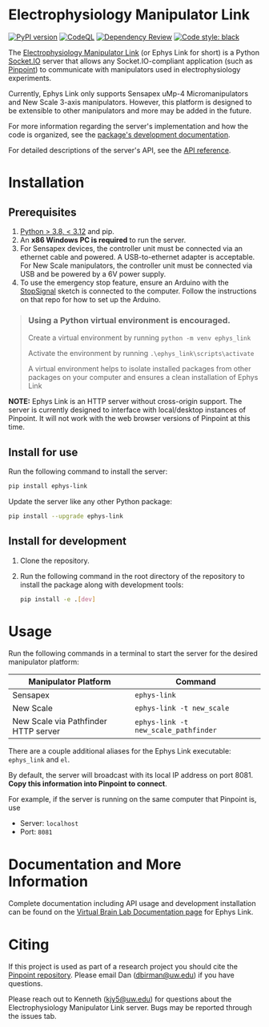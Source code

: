 # Electrophysiology Manipulator Link

[![PyPI version](https://badge.fury.io/py/ephys-link.svg)](https://badge.fury.io/py/ephys-link)
[![CodeQL](https://github.com/VirtualBrainLab/ephys-link/actions/workflows/codeql-analysis.yml/badge.svg)](https://github.com/VirtualBrainLab/ephys-link/actions/workflows/codeql-analysis.yml)
[![Dependency Review](https://github.com/VirtualBrainLab/ephys-link/actions/workflows/dependency-review.yml/badge.svg)](https://github.com/VirtualBrainLab/ephys-link/actions/workflows/dependency-review.yml)
[![Code style: black](https://img.shields.io/badge/code%20style-black-000000.svg)](https://github.com/psf/black)

The [Electrophysiology Manipulator Link](https://github.com/VirtualBrainLab/ephys-link)
(or Ephys Link for short) is a Python [Socket.IO](https://socket.io/docs/v4/#what-socketio-is) server that allows any
Socket.IO-compliant application (such
as [Pinpoint](https://github.com/VirtualBrainLab/Pinpoint))
to communicate with manipulators used in electrophysiology experiments.

Currently, Ephys Link only supports Sensapex uMp-4 Micromanipulators and New Scale 3-axis
manipulators. However, this platform is designed to be extensible to other
manipulators and more may be added in the future.

For more information regarding the server's implementation and how the code is organized, see
the [package's development documentation](https://virtualbrainlab.org/ephys_link/development.html).

For detailed descriptions of the server's API, see
the [API reference](https://virtualbrainlab.org/api_reference_ephys_link.html).

# Installation

## Prerequisites

1. [Python > 3.8, < 3.12](https://www.python.org/downloads/release/python-3116/) and pip.
2. An **x86 Windows PC is required** to run the server.
3. For Sensapex devices, the controller unit must be connected via an ethernet
   cable and powered. A USB-to-ethernet adapter is acceptable. For New Scale manipulators,
   the controller unit must be connected via USB and be powered by a 6V power
   supply.
4. To use the emergency stop feature, ensure an Arduino with
   the [StopSignal](https://github.com/VirtualBrainLab/StopSignal) sketch is
   connected to the computer. Follow the instructions on that repo for how to
   set up the Arduino.

> ### Using a Python virtual environment is encouraged.
>
> Create a virtual environment by running `python -m venv ephys_link`
>
> Activate the environment by running `.\ephys_link\scripts\activate`
>
> A virtual environment helps to isolate installed packages from other packages on your computer and ensures a clean
> installation of Ephys Link

**NOTE:** Ephys Link is an HTTP server without cross-origin support. The server
is currently designed to interface with local/desktop instances of Pinpoint. It
will not work with the web browser versions of Pinpoint at this time.

## Install for use

Run the following command to install the server:

```bash
pip install ephys-link
```

Update the server like any other Python package:

```bash
pip install --upgrade ephys-link
```

## Install for development

1. Clone the repository.
2. Run the following command in the root directory of the repository to install the package along with development
   tools:

   ```bash
   pip install -e .[dev]
   ```

# Usage

Run the following commands in a terminal to start the server for the desired manipulator platform:

| Manipulator Platform                 | Command                              |
|--------------------------------------|--------------------------------------|
| Sensapex                             | `ephys-link`                         |
| New Scale                            | `ephys-link -t new_scale`            |
| New Scale via Pathfinder HTTP server | `ephys-link -t new_scale_pathfinder` |

There are a couple additional aliases for the Ephys Link executable: `ephys_link` and `el`.

By default, the server will broadcast with its local IP address on port 8081.
**Copy this information into Pinpoint to connect**.

For example, if the server is running on the same computer that Pinpoint is, use

- Server: `localhost`
- Port: `8081`

# Documentation and More Information

Complete documentation including API usage and development installation can be
found on the [Virtual Brain Lab Documentation page][docs] for Ephys Link.

# Citing

If this project is used as part of a research project you should cite
the [Pinpoint repository][Pinpoint]. Please email
Dan ([dbirman@uw.edu](mailto:dbirman@uw.edu)) if you have questions.

Please reach out to Kenneth ([kjy5@uw.edu](mailto:kjy5@uw.edu)) for questions
about the Electrophysiology Manipulator Link server. Bugs may be reported
through the issues tab.

[Pinpoint]: https://github.com/VirtualBrainLab/Pinpoint

[StopSignal]: https://github.com/VirtualBrainLab/StopSignal

[docs]: https://virtualbrainlab.org/ephys_link/installation_and_use.html
